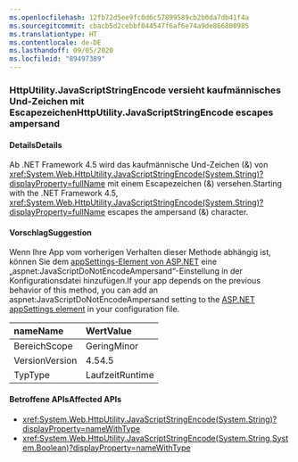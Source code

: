 ```yaml
---
ms.openlocfilehash: 12fb72d5ee9fc0d6c57899589cb2b0da7db41f4a
ms.sourcegitcommit: cbacb5d2cebbf044547f6af6e74a9de866800985
ms.translationtype: HT
ms.contentlocale: de-DE
ms.lasthandoff: 09/05/2020
ms.locfileid: "89497389"
---
```

### <a name="httputilityjavascriptstringencode-escapes-ampersand"></a><span data-ttu-id="44ae4-101">HttpUtility.JavaScriptStringEncode versieht kaufmännisches Und-Zeichen mit Escapezeichen</span><span class="sxs-lookup"><span data-stu-id="44ae4-101">HttpUtility.JavaScriptStringEncode escapes ampersand</span></span>

#### <a name="details"></a><span data-ttu-id="44ae4-102">Details</span><span class="sxs-lookup"><span data-stu-id="44ae4-102">Details</span></span>

<span data-ttu-id="44ae4-103">Ab .NET Framework 4.5 wird das kaufmännische Und-Zeichen (&) von <xref:System.Web.HttpUtility.JavaScriptStringEncode(System.String)?displayProperty=fullName> mit einem Escapezeichen (&amp;) versehen.</span><span class="sxs-lookup"><span data-stu-id="44ae4-103">Starting with the .NET Framework 4.5, <xref:System.Web.HttpUtility.JavaScriptStringEncode(System.String)?displayProperty=fullName> escapes the ampersand (&amp;) character.</span></span>

#### <a name="suggestion"></a><span data-ttu-id="44ae4-104">Vorschlag</span><span class="sxs-lookup"><span data-stu-id="44ae4-104">Suggestion</span></span>

<span data-ttu-id="44ae4-105">Wenn Ihre App vom vorherigen Verhalten dieser Methode abhängig ist, können Sie dem [appSettings-Element von ASP.NET](https://docs.microsoft.com/previous-versions/aspnet/hh975440(v=vs.120)) eine „aspnet:JavaScriptDoNotEncodeAmpersand“-Einstellung in der Konfigurationsdatei hinzufügen.</span><span class="sxs-lookup"><span data-stu-id="44ae4-105">If your app depends on the previous behavior of this method, you can add an aspnet:JavaScriptDoNotEncodeAmpersand setting to the [ASP.NET appSettings element](https://docs.microsoft.com/previous-versions/aspnet/hh975440(v=vs.120)) in your configuration file.</span></span>

| <span data-ttu-id="44ae4-106">name</span><span class="sxs-lookup"><span data-stu-id="44ae4-106">Name</span></span>    | <span data-ttu-id="44ae4-107">Wert</span><span class="sxs-lookup"><span data-stu-id="44ae4-107">Value</span></span>       |
|:--------|:------------|
| <span data-ttu-id="44ae4-108">Bereich</span><span class="sxs-lookup"><span data-stu-id="44ae4-108">Scope</span></span>   |<span data-ttu-id="44ae4-109">Gering</span><span class="sxs-lookup"><span data-stu-id="44ae4-109">Minor</span></span>|
|<span data-ttu-id="44ae4-110">Version</span><span class="sxs-lookup"><span data-stu-id="44ae4-110">Version</span></span>|<span data-ttu-id="44ae4-111">4.5</span><span class="sxs-lookup"><span data-stu-id="44ae4-111">4.5</span></span>|
|<span data-ttu-id="44ae4-112">Typ</span><span class="sxs-lookup"><span data-stu-id="44ae4-112">Type</span></span>|<span data-ttu-id="44ae4-113">Laufzeit</span><span class="sxs-lookup"><span data-stu-id="44ae4-113">Runtime</span></span>|

#### <a name="affected-apis"></a><span data-ttu-id="44ae4-114">Betroffene APIs</span><span class="sxs-lookup"><span data-stu-id="44ae4-114">Affected APIs</span></span>

- <xref:System.Web.HttpUtility.JavaScriptStringEncode(System.String)?displayProperty=nameWithType>
- <xref:System.Web.HttpUtility.JavaScriptStringEncode(System.String,System.Boolean)?displayProperty=nameWithType>

<!--

#### Affected APIs

- `M:System.Web.HttpUtility.JavaScriptStringEncode(System.String)`
- `M:System.Web.HttpUtility.JavaScriptStringEncode(System.String,System.Boolean)`

-->
